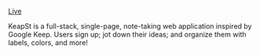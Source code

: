 [Live](http://keapst.ryanfitzgerald.io/#/login1)

KeapSt is a full-stack, single-page, note-taking web application inspired by Google Keep. Users sign up; jot down their ideas; and organize them with labels, colors, and more!
